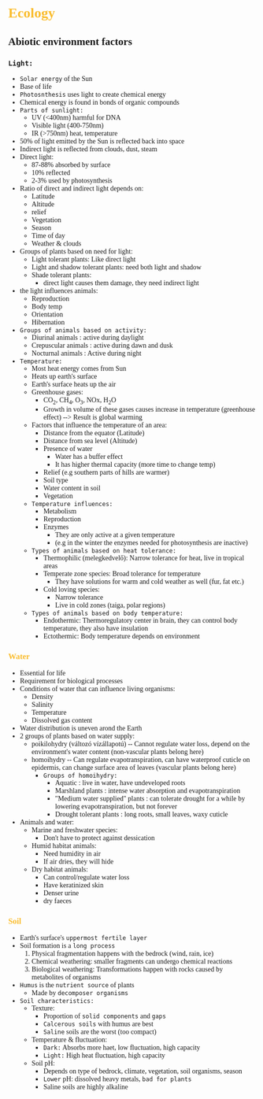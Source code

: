<span style = "font-family:'cascadia code'">

# <span style="color:#fabd2f"> Ecology
## Abiotic environment factors
### `Light:`
  - `Solar energy` of the Sun
  - Base of life
  - `Photosnthesis` uses light to create chemical energy
  - Chemical energy is found in bonds of organic compounds
  - `Parts of sunlight:`
    - UV (<400nm) harmful for DNA
    - Visible light (400-750nm)
    - IR (>750nm) heat, temperature
  - 50% of light emitted by the Sun is reflected back into space
  - Indirect light is reflected from clouds, dust, steam
  - Direct light:
    - 87-88% absorbed by surface
    - 10% reflected
    - 2-3% used by photosynthesis
  -  Ratio of direct and indirect light depends on:
     -  Latitude
     -  Altitude
     -  relief
     -  Vegetation
     -  Season
     -  Time of day
     -  Weather & clouds
  - Groups of plants based on need for light:
    - Light tolerant plants: Like direct light
    - Light and shadow tolerant plants: need both light and shadow
    - Shade tolerant plants:
      - direct light causes them damage, they need indirect light
  - the light influences animals:
    - Reproduction
    - Body temp
    - Orientation
    - Hibernation
  - `Groups of animals based on activity:`
    - Diurinal animals : active during daylight
    - Crepuscular animals : active during dawn and dusk
    - Nocturnal animals : Active during night
- `Temperature:`
  - Most heat energy comes from Sun
  - Heats up earth's surface
  - Earth's surface heats up the air
  - Greenhouse gases:
    - CO<sub>2</sub>, CH<sub>4</sub>, O<sub>3</sub>, NOx, H<sub>2</sub>O
    - Growth in volume of these gases causes increase in temperature (greenhouse effect) --> Result is global warming
  - Factors that influence the temperature of an area:
    - Distance from the equator (Latitude)
    - Distance from sea level (Altitude)
    - Presence of water
      - Water has a buffer effect
      - It has higher thermal capacity (more time to change temp)
    - Relief (e.g southern parts of hills are warmer)
    - Soil type
    - Water content in soil
    - Vegetation
  - `Temperature influences:`
    - Metabolism
    - Reproduction
    - Enzymes
      - They are only active at a given temperature
      - (e.g in the winter the enzymes needed for photosynthesis are inactive)
  - `Types of animals based on heat tolerance:`
    - Thermophilic (melegkedvelő): Narrow tolerance for heat, live in tropical areas
    - Temperate zone species: Broad tolerance for temperature
      - They have solutions for warm and cold weather as well (fur, fat etc.)
    - Cold loving species:
      - Narrow tolerance
      - Live in cold zones (taiga, polar regions)
  - `Types of animals based on body temperature:`
    - Endothermic: Thermoregulatory center in brain, they can control body temperature, they also have insulation
    - Ectothermic: Body temperature depends on environment
### <span style="color:#fabd2f">Water
  - Essential for life
  - Requirement for biological processes
  - Conditions of water that can influence living organisms:
    - Density
    - Salinity
    - Temperature
    - Dissolved gas content
  - Water distribution is uneven arond the Earth
  - 2 groups of plants based on water supply:
    - poikilohydry (változó vízállapotú) -- Cannot regulate water loss, depend on the environment's water content (non-vascular plants belong here)
    - homoihydry -- Can regulate evapotranspiration, can have waterproof cuticle on epidermis, can change surface area of leaves (vascular plants belong here)
      - `Groups of homoihydry:`
        - Aquatic : live in water, have undeveloped roots
        - Marshland plants : intense water absorption and evapotranspiration
        - "Medium water supplied" plants : can tolerate drought for a while by lowering evapotranspiration, but not forever
        - Drought tolerant plants : long roots, small leaves, waxy cuticle
  - Animals and water:
    - Marine and freshwater species:
      - Don't have to protect against dessication
    - Humid habitat animals:
      - Need humidity in air
      - If air dries, they will hide
    - Dry habitat animals:
      - Can control/regulate water loss
      - Have keratinized skin
      - Denser urine
      - dry faeces

### <span style="color:#fabd2f">Soil
- Earth's surface's `uppermost fertile layer`
- Soil formation is a `long process`
    1. Physical fragmentation happens with the bedrock (wind, rain, ice)
    2. Chemical weathering: smaller fragments can undergo chemical reactions
    3. Biological weathering: Transformations happen with rocks caused by metabolites of organisms
- `Humus` is the `nutrient source` of plants  
  - Made by `decomposer organisms`
- `Soil characteristics:`
  - Texture:
    - Proportion of `solid components` and `gaps`
    - `Calcerous soils` with humus are best
    - `Saline` soils are the worst (too compact)
  - Temperature & fluctuation:
    - `Dark:` Absorbs more haet, low fluctuation, high capacity
    - `Light:` High heat fluctuation, high capacity
  - Soil pH:
    - Depends on type of bedrock, climate, vegetation, soil organisms, season
    - `Lower` pH: dissolved heavy metals, `bad for plants`
    - Saline soils are highly alkaline